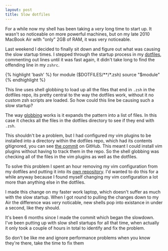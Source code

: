 ```yaml
---
layout: post
title: Slow dotfiles
---
```


For a while now my shell has been taking a *very* long time to start up. It
wasn't so noticeable on more powerful machines, but on my late 2010
MacBook Air with "only" 2GB of RAM, it was very noticeable.

Last weekend I decided to finally sit down and figure out what was causing the
slow startup times. I stepped through the startup process in my [dotfiles][],
commenting out lines until it was fast again, it didn't take long to find
the offending line in my `zshrc`.

{% highlight 'bash' %}
for module ($DOTFILES/**/*.zsh) source "$module"
{% endhighlight %}

This line uses shell globbing to load up all the files that end in `.zsh` in
the dotfiles repo, its pretty central to the way the dotfiles work, without
it no custom zsh scripts are loaded. So how could this line be causing such
a slow startup?

The way [globbing][] works is it expands the pattern into a list of
files. In this case it checks all the files in the dotfiles directory to
see if they end with `.zsh`.

This shouldn't be a problem, but I had configured my vim plugins
to be installed into a directory within the dotfiles repo, which had its
contents gitignored, you can see [the commit][] on GitHub. This meant I
could install vim plugins without having to track them in the repo. So
the shell globbing was checking all of the files in the vim plugins as
well as the dotfiles.

To solve this problem I spent an hour removing my vim configuration from my dotfiles and putting it
into its [own repository][dotvim]. I'd wanted to do this for a while anyway because I found myself
changing my vim configuration a lot more than anything else in the dotfiles.

I made this change on my faster work laptop, which doesn't suffer as much with the
slow startup. When I got round to pulling the
changes down to my Air the difference was *very* noticable, new
shells pop into existance in under a second, like they should.

It's been 6 months since I made the commit which began the slowdown. I've been putting up with
slow shell startups for all that time, when actually it only took a
couple of hours in total to identify and fix the problem.

So don't be like me and ignore performance problems when you know
they're there, take the time to fix them

[dotfiles]: https://github.com/hecticjeff/dotfiles
[globbing]: http://en.wikipedia.org/wiki/Glob_(programming)
[the commit]: https://github.com/hecticjeff/dotfiles/commit/5c497a86f3535bad6c31a93a617598879fc9cd58
[dotvim]: https://github.com/hecticjeff/dotvim
